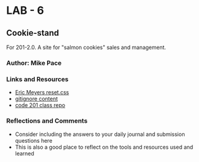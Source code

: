 # LAB - 6

## Cookie-stand
For 201-2.0.  A site for "salmon cookies" sales and management.

### Author: Mike Pace

### Links and Resources

* [Eric Meyers reset.css](http://meyerweb.com/eric/tools/css/reset/)
* [gitignore content](https://www.gitignore.io/api/node,linux,macos,windows,visualstudiocode)
* [code 201 class repo](https://github.com/DeltaVCode/cedarrapids-code-201n3)

### Reflections and Comments

* Consider including the answers to your daily journal and submission questions here
* This is also a good place to reflect on the tools and resources used and learned